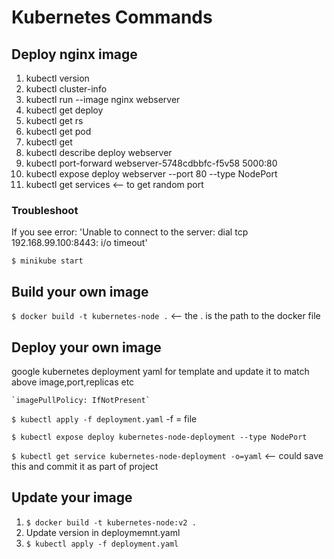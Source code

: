 # Kubernetes Commands

## Deploy nginx image
1. kubectl version
1. kubectl cluster-info
1. kubectl run --image nginx webserver
1. kubectl get deploy
1. kubectl get rs
1. kubectl get pod
1. kubectl get
1. kubectl describe deploy webserver
1. kubectl port-forward webserver-5748cdbbfc-f5v58 5000:80
1. kubectl expose deploy webserver --port 80 --type NodePort
1. kubectl get services <-- to get random port

### Troubleshoot
If you see error: 'Unable to connect to the server: dial tcp 192.168.99.100:8443: i/o timeout'

`$ minikube start`

## Build your own image
`$ docker build -t kubernetes-node .` <-- the . is the path to the docker file

## Deploy your own image
google kubernetes deployment yaml for template and update it to match above image,port,replicas etc


    `imagePullPolicy: IfNotPresent`


`$ kubectl apply -f deployment.yaml` -f = file

`$ kubectl expose deploy kubernetes-node-deployment --type NodePort`

`$ kubectl get service kubernetes-node-deployment -o=yaml` <-- could save this and commit it as part of project

## Update your image
1. `$ docker build -t kubernetes-node:v2 .` 
1. Update version in deploymemnt.yaml
1. `$ kubectl apply -f deployment.yaml` 
